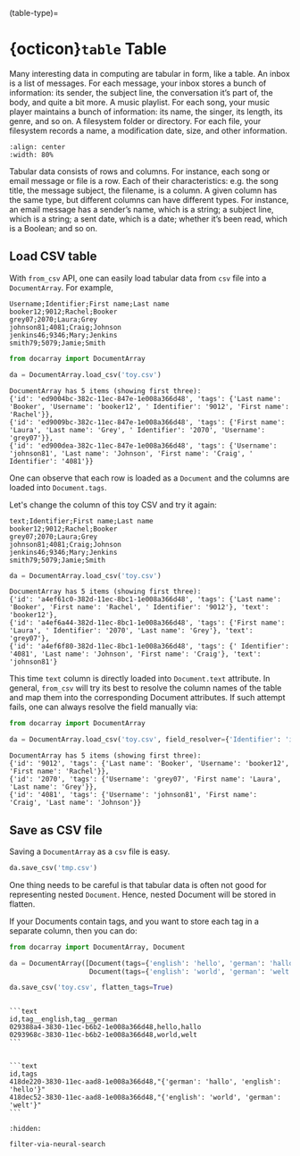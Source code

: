 (table-type)=
# {octicon}`table` Table


Many interesting data in computing are tabular in form, like a table. An  inbox is a list of messages. For each message, your inbox stores a bunch of information: its sender, the subject line, the conversation it’s part of, the body, and quite a bit more. A music playlist. For each song, your music player maintains a bunch of information: its name, the singer, its length, its genre, and so on. A filesystem folder or directory. For each file, your filesystem records a name, a modification date, size, and other information.

```{figure} email-tabular.png
:align: center
:width: 80%
```

Tabular data consists of rows and columns. For instance, each song or email message or file is a row. Each of their characteristics: e.g. the song title, the message subject, the filename, is a column. A given column has the same type, but different columns can have different types. For instance, an email message has a sender’s name, which is a string; a subject line, which is a string; a sent date, which is a date; whether it’s been read, which is a Boolean; and so on.


## Load CSV table

With `from_csv` API, one can easily load tabular data from `csv` file into a `DocumentArray`. For example, 

```text
Username;Identifier;First name;Last name
booker12;9012;Rachel;Booker
grey07;2070;Laura;Grey
johnson81;4081;Craig;Johnson
jenkins46;9346;Mary;Jenkins
smith79;5079;Jamie;Smith
```

```python
from docarray import DocumentArray

da = DocumentArray.load_csv('toy.csv')
```

```text
DocumentArray has 5 items (showing first three):
{'id': 'ed9004bc-382c-11ec-847e-1e008a366d48', 'tags': {'Last name': 'Booker', 'Username': 'booker12', ' Identifier': '9012', 'First name': 'Rachel'}},
{'id': 'ed9009bc-382c-11ec-847e-1e008a366d48', 'tags': {'First name': 'Laura', 'Last name': 'Grey', ' Identifier': '2070', 'Username': 'grey07'}},
{'id': 'ed900dea-382c-11ec-847e-1e008a366d48', 'tags': {'Username': 'johnson81', 'Last name': 'Johnson', 'First name': 'Craig', ' Identifier': '4081'}}
```

One can observe that each row is loaded as a `Document` and the columns are loaded into `Document.tags`.

Let's change the column of this toy CSV and try it again:

```text
text;Identifier;First name;Last name
booker12;9012;Rachel;Booker
grey07;2070;Laura;Grey
johnson81;4081;Craig;Johnson
jenkins46;9346;Mary;Jenkins
smith79;5079;Jamie;Smith
```

```python
da = DocumentArray.load_csv('toy.csv')
```

```text
DocumentArray has 5 items (showing first three):
{'id': 'a4ef61c0-382d-11ec-8bc1-1e008a366d48', 'tags': {'Last name': 'Booker', 'First name': 'Rachel', ' Identifier': '9012'}, 'text': 'booker12'},
{'id': 'a4ef6a44-382d-11ec-8bc1-1e008a366d48', 'tags': {'First name': 'Laura', ' Identifier': '2070', 'Last name': 'Grey'}, 'text': 'grey07'},
{'id': 'a4ef6f80-382d-11ec-8bc1-1e008a366d48', 'tags': {' Identifier': '4081', 'Last name': 'Johnson', 'First name': 'Craig'}, 'text': 'johnson81'}
```

This time `text` column is directly loaded into `Document.text` attribute. In general, `from_csv` will try its best to resolve the column names of the table and map them into the corresponding Document attributes. If such attempt fails, one can always resolve the field manually via:

```python
from docarray import DocumentArray

da = DocumentArray.load_csv('toy.csv', field_resolver={'Identifier': 'id'})
```

```text
DocumentArray has 5 items (showing first three):
{'id': '9012', 'tags': {'Last name': 'Booker', 'Username': 'booker12', 'First name': 'Rachel'}},
{'id': '2070', 'tags': {'Username': 'grey07', 'First name': 'Laura', 'Last name': 'Grey'}},
{'id': '4081', 'tags': {'Username': 'johnson81', 'First name': 'Craig', 'Last name': 'Johnson'}}
```

## Save as CSV file

Saving a `DocumentArray` as a `csv` file is easy.

```python
da.save_csv('tmp.csv')
```

One thing needs to be careful is that tabular data is often not good for representing nested `Document`. Hence, nested Document will be stored in flatten.

If your Documents contain tags, and you want to store each tag in a separate column, then you can do:

```python
from docarray import DocumentArray, Document

da = DocumentArray([Document(tags={'english': 'hello', 'german': 'hallo'}),
                    Document(tags={'english': 'world', 'german': 'welt'})])

da.save_csv('toy.csv', flatten_tags=True)
```

````{tab} flatten_tags=True

```text
id,tag__english,tag__german
029388a4-3830-11ec-b6b2-1e008a366d48,hello,hallo
0293968c-3830-11ec-b6b2-1e008a366d48,world,welt
```
````
````{tab} flatten_tags=False

```text
id,tags
418de220-3830-11ec-aad8-1e008a366d48,"{'german': 'hallo', 'english': 'hello'}"
418dec52-3830-11ec-aad8-1e008a366d48,"{'english': 'world', 'german': 'welt'}"
```
````


```{toctree}
:hidden:

filter-via-neural-search
```
